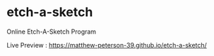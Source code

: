 # etch-a-sketch
Online Etch-A-Sketch Program

Live Preview : https://matthew-peterson-39.github.io/etch-a-sketch/
